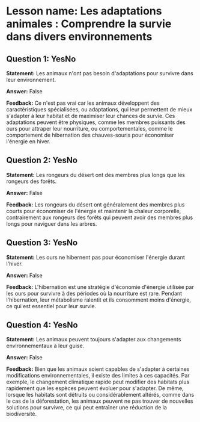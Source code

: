 # Lesson name: Les adaptations animales : Comprendre la survie dans divers environnements

## Question 1: YesNo

**Statement:** Les animaux n'ont pas besoin d'adaptations pour survivre dans leur environnement.

**Answer:** False

**Feedback:**
Ce n'est pas vrai car les animaux développent des caractéristiques spécialisées, ou adaptations, qui leur permettent de mieux s'adapter à leur habitat et de maximiser leur chances de survie. Ces adaptations peuvent être physiques, comme les membres puissants des ours pour attraper leur nourriture, ou comportementales, comme le comportement de hibernation des chauves-souris pour économiser l'énergie en hiver.


## Question 2: YesNo

**Statement:** Les rongeurs du désert ont des membres plus longs que les rongeurs des forêts.

**Answer:** False

**Feedback:**
Les rongeurs du désert ont généralement des membres plus courts pour économiser de l'énergie et maintenir la chaleur corporelle, contrairement aux rongeurs des forêts qui peuvent avoir des membres plus longs pour naviguer dans les arbres.


## Question 3: YesNo

**Statement:** Les ours ne hibernent pas pour économiser l'énergie durant l'hiver.

**Answer:** False

**Feedback:**
L'hibernation est une stratégie d'économie d'énergie utilisée par les ours pour survivre à des périodes où la nourriture est rare. Pendant l'hibernation, leur métabolisme ralentit et ils consomment moins d'énergie, ce qui est essentiel pour leur survie.


## Question 4: YesNo

**Statement:** Les animaux peuvent toujours s'adapter aux changements environnementaux à leur guise.

**Answer:** False

**Feedback:**
Bien que les animaux soient capables de s'adapter à certaines modifications environnementales, il existe des limites à ces capacités. Par exemple, le changement climatique rapide peut modifier des habitats plus rapidement que les espèces peuvent évoluer pour s'adapter. De même, lorsque les habitats sont détruits ou considérablement altérés, comme dans le cas de la déforestation, les animaux peuvent ne pas trouver de nouvelles solutions pour survivre, ce qui peut entraîner une réduction de la biodiversité.

